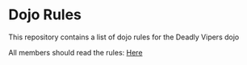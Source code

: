 Dojo Rules
==========

This repository contains a list of dojo rules for the Deadly Vipers dojo

All members should read the rules: [Here](https://github.com/deadlyvipers)

